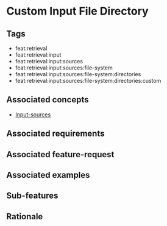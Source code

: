 # Custom Input File Directory

## Tags

- feat:retrieval
- feat:retrieval:input
- feat:retrieval:input:sources
- feat:retrieval:input:sources:file-system
- feat:retrieval:input:sources:file-system:directories
- feat:retrieval:input:sources:file-system:directories:custom

## Associated concepts

- [Input-sources](../../../../../../../concepts/input/sources.md)

## Associated requirements

## Associated feature-request

## Associated examples

## Sub-features

## Rationale

